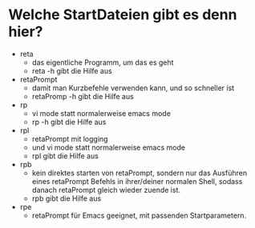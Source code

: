 # Welche StartDateien gibt es denn hier?
* reta
    - das eigentliche Programm, um das es geht
    - reta -h gibt die Hilfe aus
* retaPrompt
    - damit man Kurzbefehle verwenden kann, und so schneller ist
    - retaPromp -h gibt die Hilfe aus
* rp
    - vi mode statt normalerweise emacs mode
    - rp -h gibt die Hilfe aus
* rpl
    - retaPrompt mit logging
    - und vi mode statt normalerweise emacs mode
    - rpl gibt die Hilfe aus
* rpb
    - kein direktes starten von retaPrompt, sondern nur das Ausführen eines retaPrompt Befehls in ihrer/deiner normalen Shell, sodass danach retaPrompt gleich wieder zuende ist.
    - rpb gibt die Hilfe aus
* rpe
    - retaPrompt für Emacs geeignet, mit passenden Startparametern.
